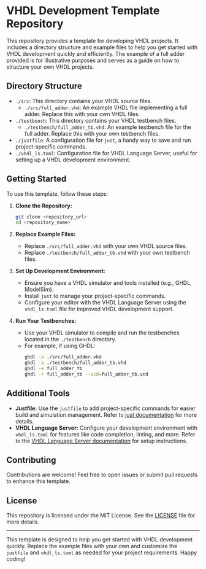 # VHDL Development Template Repository

This repository provides a template for developing VHDL projects. It includes a directory structure and example files to help you get started with VHDL development quickly and efficiently. The example of a full adder provided is for illustrative purposes and serves as a guide on how to structure your own VHDL projects.

## Directory Structure

- `./src`: This directory contains your VHDL source files.
  - `./src/full_adder.vhd`: An example VHDL file implementing a full adder. Replace this with your own VHDL files.
- `./testbench`: This directory contains your VHDL testbench files.
  - `./testbench/full_adder_tb.vhd`: An example testbench file for the full adder. Replace this with your own testbench files.
- `./justfile`: A configuration file for `just`, a handy way to save and run project-specific commands.
- `./vhdl_ls.toml`: Configuration file for VHDL Language Server, useful for setting up a VHDL development environment.

## Getting Started

To use this template, follow these steps:

1. **Clone the Repository:**
   ```sh
   git clone <repository_url>
   cd <repository_name>
   ```

2. **Replace Example Files:**
   - Replace `./src/full_adder.vhd` with your own VHDL source files.
   - Replace `./testbench/full_adder_tb.vhd` with your own testbench files.

3. **Set Up Development Environment:**
   - Ensure you have a VHDL simulator and tools installed (e.g., GHDL, ModelSim).
   - Install `just` to manage your project-specific commands.
   - Configure your editor with the VHDL Language Server using the `vhdl_ls.toml` file for improved VHDL development support.

4. **Run Your Testbenches:**
   - Use your VHDL simulator to compile and run the testbenches located in the `./testbench` directory.
   - For example, if using GHDL:
     ```sh
     ghdl -a ./src/full_adder.vhd
     ghdl -a ./testbench/full_adder_tb.vhd
     ghdl -e full_adder_tb
     ghdl -r full_adder_tb --vcd=full_adder_tb.vcd
     ```

## Additional Tools

- **Justfile:** Use the `justfile` to add project-specific commands for easier build and simulation management. Refer to [just documentation](https://github.com/casey/just) for more details.
- **VHDL Language Server:** Configure your development environment with `vhdl_ls.toml` for features like code completion, linting, and more. Refer to the [VHDL Language Server documentation](https://github.com/VHDL-LS) for setup instructions.

## Contributing

Contributions are welcome! Feel free to open issues or submit pull requests to enhance this template.

## License

This repository is licensed under the MIT License. See the [LICENSE](./LICENSE) file for more details.

---

This template is designed to help you get started with VHDL development quickly. Replace the example files with your own and customize the `justfile` and `vhdl_ls.toml` as needed for your project requirements. Happy coding!
